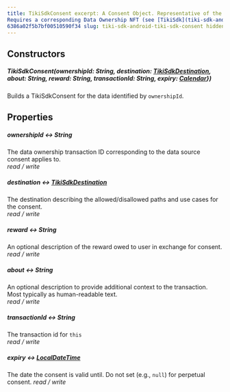 ```yaml
---
title: TikiSdkConsent excerpt: A Consent Object. Representative of the NFT created on-chain.
Requires a corresponding Data Ownership NFT (see [TikiSdk](tiki-sdk-android-tiki-sdk)). category:
6386a02f5b7bf00510590f34 slug: tiki-sdk-android-tiki-sdk-consent hidden: false order: 3
---
```


## Constructors

##### TikiSdkConsent(ownershipId: String, destination: [TikiSdkDestination](tiki-sdk-android-tiki-sdk-destination), about: String, reward: String, transactionId: String, expiry: [Calendar](https://developer.android.com/reference/kotlin/java/util/Calendar.html)})

Builds a TikiSdkConsent for the data identified by `ownershipId`.

## Properties

##### ownershipId &#8596; String

The data ownership transaction ID corresponding to the data source consent applies to.  
_read / write_

##### destination &#8596; [TikiSdkDestination](tiki-sdk-android-tiki-sdk-destination)

The destination describing the allowed/disallowed paths and use cases for the consent.  
_read / write_

##### reward &#8596; String

An optional description of the reward owed to user in exchange for consent.
_read / write_

##### about &#8596; String

An optional description to provide additional context to the transaction. Most typically as
human-readable text.  
_read / write_

##### transactionId &#8596; String

The transaction id for `this`  
_read / write_

##### expiry &#8596; [LocalDateTime](https://kotlinlang.org/api/kotlinx-datetime/kotlinx-datetime/kotlinx.datetime/-local-date-time/-local-date-time.html)

The date the consent is valid until. Do not set (e.g., `null`) for perpetual consent.
_read / write_